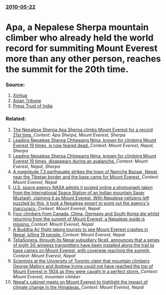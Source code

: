 ### [2010-05-22](/news/2010/05/22/index.md)

# Apa, a Nepalese Sherpa mountain climber who already held the world record for summiting Mount Everest more than any other person, reaches the summit for the 20th time. 




### Source:

1. [Xinhua](http://news.xinhuanet.com/english2010/sports/2010-05/22/c_13309941.htm)
2. [Asian Tribune](http://www.asiantribune.com/news/2010/05/23/apa-conquers-mt-everest-20th-times-breaks-his-own-previous-record)
3. [Press Trust of India](http://www.ptinews.com/news/663776_Nepali-Sherpa-climbs-Everest-for-a-record-20th-time)

### Related:

1. [The Nepalese Sherpa Apa Sherpa climbs Mount Everest for a record 21st time. ](/news/2011/05/11/the-nepalese-sherpa-apa-sherpa-climbs-mount-everest-for-a-record-21st-time.md) _Context: Apa Sherpa, Mount Everest, Sherpa_
2. [Leading Nepalese Sherpa Chhewang Nima, known for climbing Mount Everest 19 times, is now feared dead. ](/news/2010/10/25/leading-nepalese-sherpa-chhewang-nima-known-for-climbing-mount-everest-19-times-is-now-feared-dead.md) _Context: Mount Everest, Nepal, Sherpa_
3. [Leading Nepalese Sherpa Chhewang Nima, known for climbing Mount Everest 19 times, disappears during an avalanche. ](/news/2010/10/24/leading-nepalese-sherpa-chhewang-nima-known-for-climbing-mount-everest-19-times-disappears-during-an-avalanche.md) _Context: Mount Everest, Nepal, Sherpa_
4. [A magnitude 7.3 earthquake strikes the town of Namche Bazaar, Nepal, near the Tibetan border and the base camp for Mount Everest. ](/news/2015/05/12/a-magnitude-7-3-earthquake-strikes-the-town-of-namche-bazaar-nepal-near-the-tibetan-border-and-the-base-camp-for-mount-everest.md) _Context: Mount Everest, Nepal_
5. [U.S. space agency NASA admits it posted online a photograph taken from the International Space Station of an Indian mountain Saser Muztagh, claiming it as Mount Everest. With Nepalese netizens left puzzled by this, it took a Nepalese expert to point out the agency's inaccuracy. ](/news/2012/12/13/u-s-space-agency-nasa-admits-it-posted-online-a-photograph-taken-from-the-international-space-station-of-an-indian-mountain-saser-muztagh.md) _Context: Mount Everest, Nepal_
6. [Four climbers from Canada, China, Germany and South Korea die whilst returning from the summit of Mount Everest; a Nepalese guide is missing. ](/news/2012/05/21/four-climbers-from-canada-china-germany-and-south-korea-die-whilst-returning-from-the-summit-of-mount-everest-a-nepalese-guide-is-missing.md) _Context: Mount Everest, Nepal_
7. [A Buddha Air flight taking tourists to see Mount Everest crashes in Nepal, killing 19 people. ](/news/2011/09/25/a-buddha-air-flight-taking-tourists-to-see-mount-everest-crashes-in-nepal-killing-19-people.md) _Context: Mount Everest, Nepal_
8. [TeliaSonera, through its Nepal subsidiary Ncell, announces that a series of eight 3G wireless transmitters have been installed along the trail to base camps on Mount Everest, with coverage reaching the summit. ](/news/2010/10/29/teliasonera-through-its-nepal-subsidiary-ncell-announces-that-a-series-of-eight-3g-wireless-transmitters-have-been-installed-along-the-tra.md) _Context: Mount Everest, Nepal_
9. [Scientists at the University of Toronto claim that mountain climbers George Mallory and Andrew Irvine could not have reached the top of Mount Everest in 1924 as they were caught in a perfect storm. ](/news/2010/08/16/scientists-at-the-university-of-toronto-claim-that-mountain-climbers-george-mallory-and-andrew-irvine-could-not-have-reached-the-top-of-moun.md) _Context: Mount Everest, mountain climber_
10. [ Nepal's cabinet meets on Mount Everest to highlight the impact of climate change in the Himalayas. ](/news/2009/12/4/nepal-s-cabinet-meets-on-mount-everest-to-highlight-the-impact-of-climate-change-in-the-himalayas.md) _Context: Mount Everest, Nepal_
